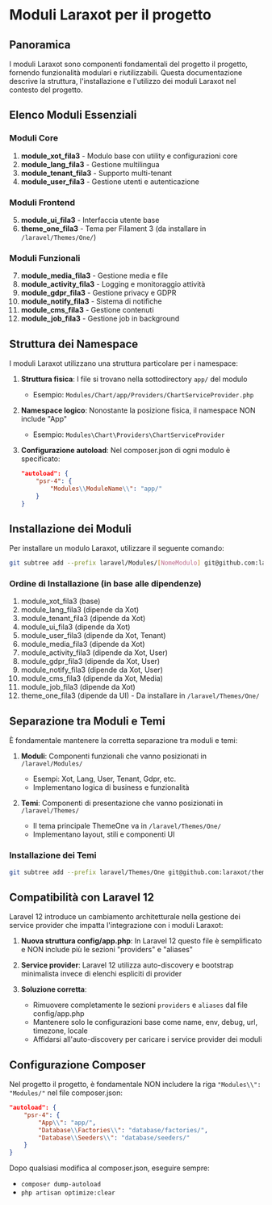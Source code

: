 # Moduli Laraxot per il progetto

## Panoramica

I moduli Laraxot sono componenti fondamentali del progetto il progetto, fornendo funzionalità modulari e riutilizzabili. Questa documentazione descrive la struttura, l'installazione e l'utilizzo dei moduli Laraxot nel contesto del progetto.

## Elenco Moduli Essenziali

### Moduli Core
1. **module_xot_fila3** - Modulo base con utility e configurazioni core
2. **module_lang_fila3** - Gestione multilingua
3. **module_tenant_fila3** - Supporto multi-tenant
4. **module_user_fila3** - Gestione utenti e autenticazione

### Moduli Frontend
5. **module_ui_fila3** - Interfaccia utente base
6. **theme_one_fila3** - Tema per Filament 3 (da installare in `/laravel/Themes/One/`)

### Moduli Funzionali
7. **module_media_fila3** - Gestione media e file
8. **module_activity_fila3** - Logging e monitoraggio attività
9. **module_gdpr_fila3** - Gestione privacy e GDPR
10. **module_notify_fila3** - Sistema di notifiche
11. **module_cms_fila3** - Gestione contenuti
12. **module_job_fila3** - Gestione job in background

## Struttura dei Namespace

I moduli Laraxot utilizzano una struttura particolare per i namespace:

1. **Struttura fisica**: I file si trovano nella sottodirectory `app/` del modulo
   - Esempio: `Modules/Chart/app/Providers/ChartServiceProvider.php`

2. **Namespace logico**: Nonostante la posizione fisica, il namespace NON include "App"
   - Esempio: `Modules\Chart\Providers\ChartServiceProvider`

3. **Configurazione autoload**: Nel composer.json di ogni modulo è specificato:
   ```json
   "autoload": {
       "psr-4": {
           "Modules\\ModuleName\\": "app/"
       }
   }
   ```

## Installazione dei Moduli

Per installare un modulo Laraxot, utilizzare il seguente comando:

```bash
git subtree add --prefix laravel/Modules/[NomeModulo] git@github.com:laraxot/[nome_repository].git dev --squash
```

### Ordine di Installazione (in base alle dipendenze)
1. module_xot_fila3 (base)
2. module_lang_fila3 (dipende da Xot)
3. module_tenant_fila3 (dipende da Xot)
4. module_ui_fila3 (dipende da Xot)
5. module_user_fila3 (dipende da Xot, Tenant)
6. module_media_fila3 (dipende da Xot)
7. module_activity_fila3 (dipende da Xot, User)
8. module_gdpr_fila3 (dipende da Xot, User)
9. module_notify_fila3 (dipende da Xot, User)
10. module_cms_fila3 (dipende da Xot, Media)
11. module_job_fila3 (dipende da Xot)
12. theme_one_fila3 (dipende da UI) - Da installare in `/laravel/Themes/One/`

## Separazione tra Moduli e Temi

È fondamentale mantenere la corretta separazione tra moduli e temi:

1. **Moduli**: Componenti funzionali che vanno posizionati in `/laravel/Modules/`
   - Esempi: Xot, Lang, User, Tenant, Gdpr, etc.
   - Implementano logica di business e funzionalità

2. **Temi**: Componenti di presentazione che vanno posizionati in `/laravel/Themes/`
   - Il tema principale ThemeOne va in `/laravel/Themes/One/`
   - Implementano layout, stili e componenti UI

### Installazione dei Temi
```bash
git subtree add --prefix laravel/Themes/One git@github.com:laraxot/theme_one_fila3.git dev --squash
```

## Compatibilità con Laravel 12

Laravel 12 introduce un cambiamento architetturale nella gestione dei service provider che impatta l'integrazione con i moduli Laraxot:

1. **Nuova struttura config/app.php**: In Laravel 12 questo file è semplificato e NON include più le sezioni "providers" e "aliases"

2. **Service provider**: Laravel 12 utilizza auto-discovery e bootstrap minimalista invece di elenchi espliciti di provider

3. **Soluzione corretta**:
   - Rimuovere completamente le sezioni `providers` e `aliases` dal file config/app.php
   - Mantenere solo le configurazioni base come name, env, debug, url, timezone, locale
   - Affidarsi all'auto-discovery per caricare i service provider dei moduli

## Configurazione Composer

Nel progetto il progetto, è fondamentale NON includere la riga `"Modules\\": "Modules/"` nel file composer.json:

```json
"autoload": {
    "psr-4": {
        "App\\": "app/",
        "Database\\Factories\\": "database/factories/",
        "Database\\Seeders\\": "database/seeders/"
    }
}
```

Dopo qualsiasi modifica al composer.json, eseguire sempre:
- `composer dump-autoload`
- `php artisan optimize:clear`
